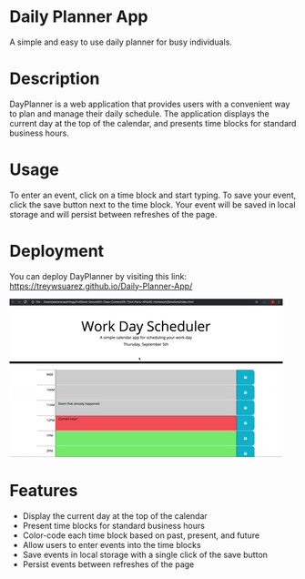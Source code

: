 # Daily Planner App
A simple and easy to use daily planner for busy individuals.

# Description
DayPlanner is a web application that provides users with a convenient way to plan and manage their daily schedule. The application displays the current day at the top of the calendar, and presents time blocks for standard business hours. 

# Usage
To enter an event, click on a time block and start typing. To save your event, click the save button next to the time block. Your event will be saved in local storage and will persist between refreshes of the page.

# Deployment
You can deploy DayPlanner by visiting this link: https://treywsuarez.github.io/Daily-Planner-App/


![](./images/05-third-party-apis-homework-demo.gif)

# Features
- Display the current day at the top of the calendar
- Present time blocks for standard business hours
- Color-code each time block based on past, present, and future
- Allow users to enter events into the time blocks
- Save events in local storage with a single click of the save button
- Persist events between refreshes of the page


